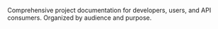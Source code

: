 Comprehensive project documentation for developers, users, and API consumers. Organized by audience and purpose.